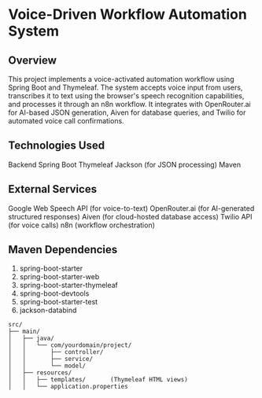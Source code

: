 # Voice-Driven Workflow Automation System
## Overview
This project implements a voice-activated automation workflow using Spring Boot and Thymeleaf. The system accepts voice input from users, transcribes it to text using the browser's speech recognition capabilities, and processes it through an n8n workflow. It integrates with OpenRouter.ai for AI-based JSON generation, Aiven for database queries, and Twilio for automated voice call confirmations.

## Technologies Used
Backend
Spring Boot
Thymeleaf
Jackson (for JSON processing)
Maven

## External Services
Google Web Speech API (for voice-to-text)
OpenRouter.ai (for AI-generated structured responses)
Aiven (for cloud-hosted database access)
Twilio API (for voice calls)
n8n (workflow orchestration)

## Maven Dependencies
1. spring-boot-starter
2. spring-boot-starter-web
3. spring-boot-starter-thymeleaf
4. spring-boot-devtools
5. spring-boot-starter-test
6. jackson-databind
```
src/
├── main/
│   ├── java/
│   │   └── com/yourdomain/project/
│   │       ├── controller/
│   │       ├── service/
│   │       └── model/
│   ├── resources/
│   │   ├── templates/       (Thymeleaf HTML views)
│   │   └── application.properties
```

